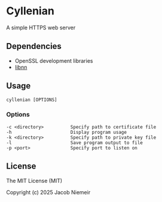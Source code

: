 # Cyllenian
A simple HTTPS web server

## Dependencies
* OpenSSL development libraries
* [libnn](https://github.com/nniemeir/libnn)


## Usage
```
cyllenian [OPTIONS]
```

### Options
```
-c <directory>          Specify path to certificate file
-h                      Display program usage
-k <directory>          Specify path to private key file
-l                      Save program output to file
-p <port>               Specify port to listen on
```


## License
The MIT License (MIT)

Copyright (c) 2025 Jacob Niemeir

